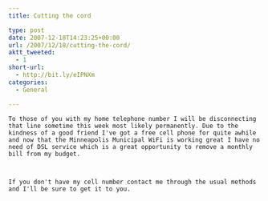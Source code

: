 ```yaml
---
title: Cutting the cord

type: post
date: 2007-12-18T14:23:25+00:00
url: /2007/12/18/cutting-the-cord/
aktt_tweeted:
  - 1
short-url:
  - http://bit.ly/eIPNXm
categories:
  - General

---
```

<div class='microid-mailto+http:sha1:c29269cf56b73a276758647df7af41662d16de86'>
  
    To those of you with my home telephone number I will be disconnecting that line sometime this week most likely permanently. Due to the kindness of a good friend I've got a free cell phone for quite awhile and now that the Minneapolis Municipal WiFi is working great I have no need of DSL service which is a great opportunity to remove a monthly bill from my budget.
  
  
  
    If you don't have my cell number contact me through the usual methods and I'll be sure to get it to you.
  

